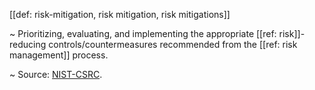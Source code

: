 [[def: risk-mitigation, risk mitigation, risk mitigations]]

~ Prioritizing, evaluating, and implementing the appropriate [[ref: risk]]-reducing controls/countermeasures recommended from the [[ref: risk management]] process.

~ Source: [NIST-CSRC](https://csrc.nist.gov/glossary/term/risk_mitigation).

